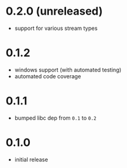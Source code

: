 # 0.2.0 (unreleased)

* support for various stream types

# 0.1.2

* windows support (with automated testing)
* automated code coverage

# 0.1.1

* bumped libc dep from `0.1` to `0.2`

# 0.1.0

* initial release
